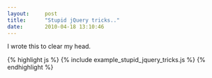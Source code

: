```yaml
---
layout:     post
title:      "Stupid jQuery tricks.."
date:       2010-04-18 13:10:46
---
```


I wrote this to clear my head.

{% highlight js %}
{% include example_stupid_jquery_tricks.js %}
{% endhighlight %}